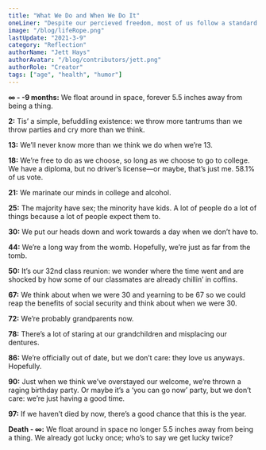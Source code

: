 ```yaml
---
title: "What We Do and When We Do It"
oneLiner: "Despite our percieved freedom, most of us follow a standard set of life milestones."
image: "/blog/lifeRope.png"
lastUpdate: "2021-3-9"
category: "Reflection"
authorName: "Jett Hays"
authorAvatar: "/blog/contributors/jett.png"
authorRole: "Creator"
tags: ["age", "health", "humor"]
---
```


**∞ - -9 months:** We float around in space, forever 5.5 inches away from being a thing.

**2:** Tis’ a simple, befuddling existence: we throw more tantrums than we throw parties and cry more than we think.

**13:** We’ll never know more than we think we do when we’re 13.

**18:** We’re free to do as we choose, so long as we choose to go to college. We have a diploma, but no driver’s license—or maybe, that’s just me. 58.1% of us vote.

**21:** We marinate our minds in college and alcohol.

**25:** The majority have sex; the minority have kids. A lot of people do a lot of things because a lot of people expect them to.

**30:** We put our heads down and work towards a day when we don’t have to.

**44:** We’re a long way from the womb. Hopefully, we’re just as far from the tomb.

**50:** It’s our 32nd class reunion: we wonder where the time went and are shocked by how some of our classmates are already chillin’ in coffins.

**67:** We think about when we were 30 and yearning to be 67 so we could reap the benefits of social security and think about when we were 30.

**72:** We’re probably grandparents now.

**78:** There’s a lot of staring at our grandchildren and misplacing our dentures.

**86:** We’re officially out of date, but we don’t care: they love us anyways. Hopefully.

**90:** Just when we think we’ve overstayed our welcome, we’re thrown a raging birthday party. Or maybe it’s a ‘you can go now’ party, but we don’t care: we’re just having a good time.

**97:** If we haven’t died by now, there’s a good chance that this is the year.

**Death - ∞:** We float around in space no longer 5.5 inches away from being a thing. We already got lucky once; who’s to say we get lucky twice?
